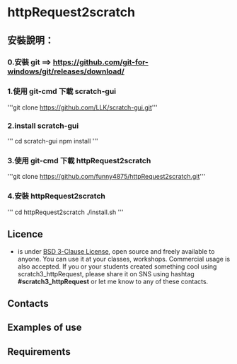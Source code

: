 # httpRequest2scratch
## 安裝說明：
### 0.安裝 git ==> https://github.com/git-for-windows/git/releases/download/
### 1.使用 git-cmd 下載 scratch-gui 
'''git clone https://github.com/LLK/scratch-gui.git'''
### 2.install scratch-gui
'''
cd scratch-gui
npm install
'''
### 3.使用 git-cmd 下載 httpRequest2scratch
'''git clone https://github.com/funny4875/httpRequest2scratch.git'''

### 4.安裝 httpRequest2scratch
'''
cd httpRequest2scratch
./install.sh
'''
## Licence

-  is under [BSD 3-Clause License](./LICENSE.md), open source and freely available to anyone. You can use it at your classes, workshops. Commercial usage is also accepted. If you or your students created something cool using scratch3_httpRequest, please share it on SNS using hashtag **#scratch3_httpRequest** or let me know to any of these contacts.

## Contacts

## Examples of use

## Requirements

